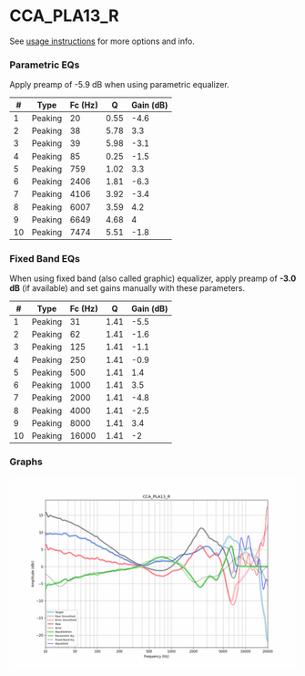 # CCA_PLA13_R
See [usage instructions](https://github.com/jaakkopasanen/AutoEq#usage) for more options and info.

### Parametric EQs
Apply preamp of -5.9 dB when using parametric equalizer.

|   # | Type    |   Fc (Hz) |    Q |   Gain (dB) |
|-----|---------|-----------|------|-------------|
|   1 | Peaking |        20 | 0.55 |        -4.6 |
|   2 | Peaking |        38 | 5.78 |         3.3 |
|   3 | Peaking |        39 | 5.98 |        -3.1 |
|   4 | Peaking |        85 | 0.25 |        -1.5 |
|   5 | Peaking |       759 | 1.02 |         3.3 |
|   6 | Peaking |      2406 | 1.81 |        -6.3 |
|   7 | Peaking |      4106 | 3.92 |        -3.4 |
|   8 | Peaking |      6007 | 3.59 |         4.2 |
|   9 | Peaking |      6649 | 4.68 |         4   |
|  10 | Peaking |      7474 | 5.51 |        -1.8 |

### Fixed Band EQs
When using fixed band (also called graphic) equalizer, apply preamp of **-3.0 dB** (if available) and set gains manually with these parameters.

|   # | Type    |   Fc (Hz) |    Q |   Gain (dB) |
|-----|---------|-----------|------|-------------|
|   1 | Peaking |        31 | 1.41 |        -5.5 |
|   2 | Peaking |        62 | 1.41 |        -1.6 |
|   3 | Peaking |       125 | 1.41 |        -1.1 |
|   4 | Peaking |       250 | 1.41 |        -0.9 |
|   5 | Peaking |       500 | 1.41 |         1.4 |
|   6 | Peaking |      1000 | 1.41 |         3.5 |
|   7 | Peaking |      2000 | 1.41 |        -4.8 |
|   8 | Peaking |      4000 | 1.41 |        -2.5 |
|   9 | Peaking |      8000 | 1.41 |         3.4 |
|  10 | Peaking |     16000 | 1.41 |        -2   |

### Graphs
![](./CCA_PLA13_R.png)
